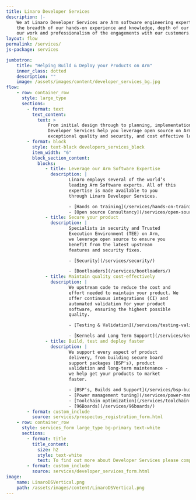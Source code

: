 ```yaml
---
title: Linaro Developer Services
description: |-
    We at Linaro Developer Services are Arm software engineering experts. We pride ourselves on
    the breadth of our hands-on experience and knowledge, depth of our capabilities, quality of
    our work and professionalism of the engagements with our customers.
layout: flow
permalink: /services/
js-package: services

jumbotron:
    title: "Helping Build & Deploy your Products on Arm"
    inner_class: dotted
    description: ""
    image: /assets/images/content/developer_services_bg.jpg
flow:
    - row: container_row
      style: large_type
      sections:
        - format: text
          text_content:
            text: >
                From initial design through to planning, implementation, support and training, Linaro
                Developer Services help you leverage open source on Arm to ensure fast time to market,
                exceptional quality and security, and cost effective long term maintenance.
        - format: block
          style: text-black developers_services_block
          item_width: "6"
          block_section_content:
            blocks:
               - title: Leverage our Arm Software Expertise
                 description: |
                        Linaro employs several of the world’s
                        leading Arm Software experts. All of this
                        expertise is made available to you
                        through Linaro Developer Services.

                        - [Hands on training](/services/hands-on-training/)
                        - [Open source Consultancy](/services/open-source-consultancy/)
               - title: Secure your product
                 description: |
                        Specialists in security and Trusted
                        Execution Environment (TEE) on Arm,
                        we leverage open source to ensure you
                        benefit from the latest upstream
                        features and security fixes.

                        - [Security](/services/security/)

                        - [Bootloaders](/services/bootloaders/)
               - title: Maintain quality cost-effectively
                 description: |
                        We upstream code to reduce the cost and
                        effort needed to maintain your product. We
                        offer continuous integrations (CI) and
                        automated validation for your product
                        software, ensuring the highest possible
                        quality.

                        - [Testing & Validation](/services/testing-validation-services/)

                        - [Kernels and Long Term Support](/services/kernel-lts/)
               - title: Build, test and deploy faster
                 description: |
                        We support every aspect of product
                        delivery, from building secure board
                        support packages (BSP's), product
                        validation and long-term maintenance -
                        we help get your products to market
                        faster.

                        - [BSP’s, Builds and Support](/services/bsp-builds-support/)
                        - [Power management tuning](/services/power-management/)
                        - [Toolchain optimization](/services/toolchain-optimization-services/)
                        - [96Boards](/services/96boards/)
        - format: custom_include
          source: services/prospectus_registration_form.html
    - row: container_row
      style: services_form large_type bg-primary text-white
      sections:
        - format: title
          title_content:
            size: h2
            style: text-white
            text: To find out more about Developer Services please complete this form
        - format: custom_include
          source: services/developer_services_form.html
image:
    name: LinaroDSVertical.png
    path: /assets/images/content/LinaroDSVertical.png
---
```

